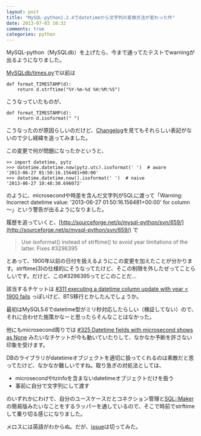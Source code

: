 ```yaml
---
layout: post
title: "MySQL-python1.2.4でdatetimeから文字列の変換方法が変わった件"
date: 2013-07-03 10:32
comments: true
categories: python
---
```

MySQL-python（MySQLdb）を上げたら、今まで通ってたテストでwarningが出るようになりました。

[MySQLdb/times.py](https://github.com/farcepest/MySQLdb1/blob/MySQLdb-1.2.4/MySQLdb/times.py)で以前は

    def format_TIMESTAMP(d):
        return d.strftime("%Y-%m-%d %H:%M:%S")

こうなっていたものが、

    def format_TIMESTAMP(d):
        return d.isoformat(" ")

こうなったのが原因らしいのだけど、[Changelog](https://github.com/farcepest/MySQLdb1/blob/MySQLdb-1.2.4/HISTORY)を見てもそれらしい表記がないので少し経緯を追ってみました。

この変更で何が問題になったかというと、

    >> import datetime, pytz
    >>> datetime.datetime.now(pytz.utc).isoformat(' ')  # aware
    '2013-06-27 01:50:16.156481+00:00'
    >>> datetime.datetime.now().isoformat(' ')  # naive
    '2013-06-27 10:48:30.696072'

のように、microsecondや時差を含んだ文字列がSQLに渡って「Warning: Incorrect datetime value: '2013-06-27 01:50:16.156481+00:00' for column 〜」という警告が出るようになりました。

履歴を追っていくと、[http://sourceforge.net/p/mysql-python/svn/659/](http://sourceforge.net/p/mysql-python/svn/659/) で

>Use isoformat() instead of strftime() to avoid year limitations of the latter. Fixes #3296395

とあって、1900年以前の日付を扱えるようにこの変更を加えたことが分かります。strftime(3)の仕様的にそうなってたけど、そこの制限を外したぜってことらしいです。だけど、この#3296395ってどこのことだ…

該当するチケットは [#311 executing a datetime column update with year < 1900 fails](http://sourceforge.net/p/mysql-python/bugs/311/) っぽいけど、BTS移行とかしたんでしょうか。

最初はMySQL5.6でdatetime型がミリ秒対応したらしい（検証してない）ので、それに合わせた施策かなーと思ったらそんなことはなかった。

他にもmicrosecond周りでは [#325 Datetime fields with microsecond shows as None](http://sourceforge.net/p/mysql-python/bugs/325/) みたいなチケットが今も動いていたりして、なかなか予断を許さない印象を受けます。

DBのライブラリがdatetimeオブジェクトを適切に扱ってくれるのは素敵だと思ってたけど、なかなか難しいですね。取り急ぎの対処法としては、

- microsecondやtzinfoを含まないdatetimeオブジェクトだけを扱う
- 事前に自分で文字列にして渡す

のいずれかにわけで、自分のユースケースだとコネクション管理と[SQL::Maker](http://search.cpan.org/~tokuhirom/SQL-Maker-1.12/lib/SQL/Maker.pm)の簡易版みたいなことをするラッパーを通しているので、そこで時前でstrftimeして乗り切る感じになりました。

メロスには英語がわからぬ。だが、[issue](https://github.com/farcepest/MySQLdb1/issues/22)は切ってみた。
